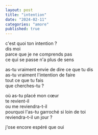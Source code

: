 ```yaml
---
layout: post
title: "intention"
date: "2024-02-11"
categories: "amore"
published: true
---
```


c'est quoi ton intention ?  
dis moi  
parce que je ne comprends pas  
ce qui se passe n'a plus de sens  

as-tu vraiment envie de dire ce que tu dis  
as-tu vraiment l'intention de faire  
tout ce que tu fais  
que cherches-tu ?  

où as-tu placé mon cœur  
te revient-il  
ou me reviendra-t-il  
pourquoi l'as-tu garroché si loin de toi  
reviendra-t-il un jour ?

j'ose encore espéré que oui  

